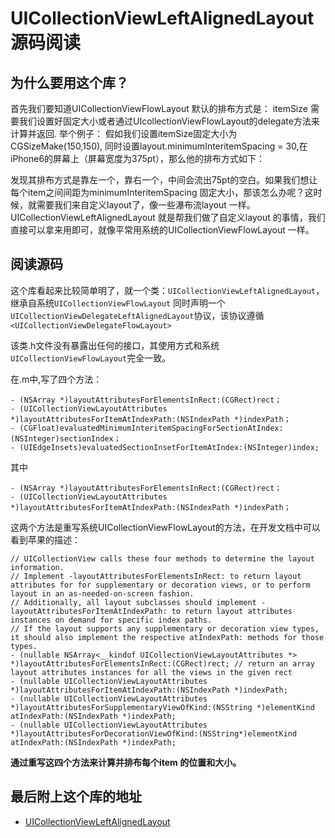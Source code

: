 # UICollectionViewLeftAlignedLayout 源码阅读

## 为什么要用这个库？
首先我们要知道UICollectionViewFlowLayout 默认的排布方式是：
itemSize 需要我们设置好固定大小或者通过UIcollectionViewFlowLayout的delegate方法来计算并返回.
举个例子： 假如我们设置itemSize固定大小为CGSizeMake(150,150),
同时设置layout.minimumInteritemSpacing = 30,在iPhone6的屏幕上（屏幕宽度为375pt），那么他的排布方式如下：

发现其排布方式是靠左一个，靠右一个，中间会流出75pt的空白。如果我们想让每个item之间间距为minimumInteritemSpacing 固定大小，那该怎么办呢？这时候，就需要我们来自定义layout了，像一些瀑布流layout 一样。
UICollectionViewLeftAlignedLayout 就是帮我们做了自定义layout 的事情，我们直接可以拿来用即可，就像平常用系统的UICollectionViewFlowLayout 一样。
## 阅读源码
这个库看起来比较简单明了，就一个类：`UICollectionViewLeftAlignedLayout`，继承自系统`UICollectionViewFlowLayout`
同时声明一个`UICollectionViewDelegateLeftAlignedLayout`协议，该协议遵循`<UICollectionViewDelegateFlowLayout>`

该类.h文件没有暴露出任何的接口，其使用方式和系统`UICollectionViewFlowLayout`完全一致。

在.m中,写了四个方法：
```
- (NSArray *)layoutAttributesForElementsInRect:(CGRect)rect；
- (UICollectionViewLayoutAttributes *)layoutAttributesForItemAtIndexPath:(NSIndexPath *)indexPath；
- (CGFloat)evaluatedMinimumInteritemSpacingForSectionAtIndex:(NSInteger)sectionIndex；
- (UIEdgeInsets)evaluatedSectionInsetForItemAtIndex:(NSInteger)index;
```
其中
```
- (NSArray *)layoutAttributesForElementsInRect:(CGRect)rect；
- (UICollectionViewLayoutAttributes *)layoutAttributesForItemAtIndexPath:(NSIndexPath *)indexPath；
```

这两个方法是重写系统UICollectionViewFlowLayout的方法，在开发文档中可以看到苹果的描述：
```
// UICollectionView calls these four methods to determine the layout information.
// Implement -layoutAttributesForElementsInRect: to return layout attributes for for supplementary or decoration views, or to perform layout in an as-needed-on-screen fashion.
// Additionally, all layout subclasses should implement -layoutAttributesForItemAtIndexPath: to return layout attributes instances on demand for specific index paths.
// If the layout supports any supplementary or decoration view types, it should also implement the respective atIndexPath: methods for those types.
- (nullable NSArray<__kindof UICollectionViewLayoutAttributes *> *)layoutAttributesForElementsInRect:(CGRect)rect; // return an array layout attributes instances for all the views in the given rect
- (nullable UICollectionViewLayoutAttributes *)layoutAttributesForItemAtIndexPath:(NSIndexPath *)indexPath;
- (nullable UICollectionViewLayoutAttributes *)layoutAttributesForSupplementaryViewOfKind:(NSString *)elementKind atIndexPath:(NSIndexPath *)indexPath;
- (nullable UICollectionViewLayoutAttributes *)layoutAttributesForDecorationViewOfKind:(NSString*)elementKind atIndexPath:(NSIndexPath *)indexPath;
```

**通过重写这四个方法来计算并排布每个item 的位置和大小。**



## 最后附上这个库的地址
- [UICollectionViewLeftAlignedLayout](https://github.com/mokagio/UICollectionViewLeftAlignedLayout)


